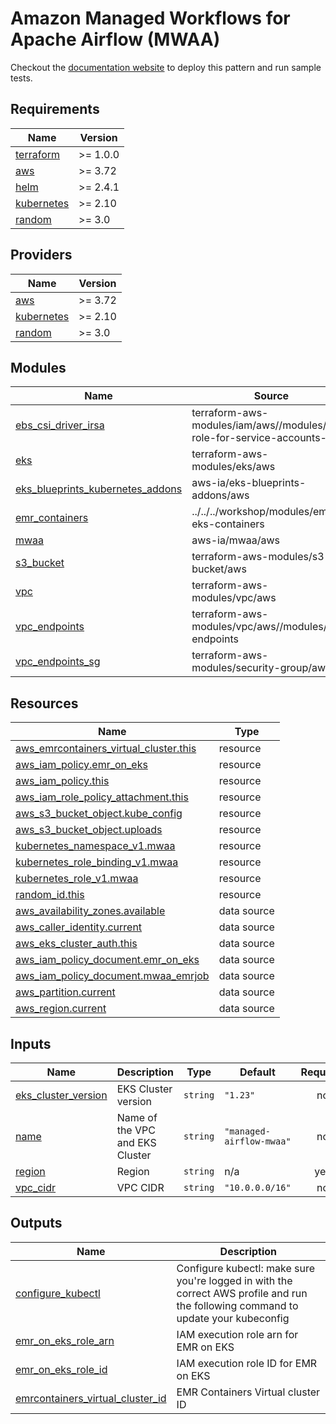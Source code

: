 # Amazon Managed Workflows for Apache Airflow (MWAA)
Checkout the [documentation website](https://awslabs.github.io/data-on-eks/docs/blueprints/job-schedulers/aws-managed-airflow) to deploy this pattern and run sample tests.

<!-- BEGINNING OF PRE-COMMIT-TERRAFORM DOCS HOOK -->
## Requirements

| Name | Version |
|------|---------|
| <a name="requirement_terraform"></a> [terraform](#requirement\_terraform) | >= 1.0.0 |
| <a name="requirement_aws"></a> [aws](#requirement\_aws) | >= 3.72 |
| <a name="requirement_helm"></a> [helm](#requirement\_helm) | >= 2.4.1 |
| <a name="requirement_kubernetes"></a> [kubernetes](#requirement\_kubernetes) | >= 2.10 |
| <a name="requirement_random"></a> [random](#requirement\_random) | >= 3.0 |

## Providers

| Name | Version |
|------|---------|
| <a name="provider_aws"></a> [aws](#provider\_aws) | >= 3.72 |
| <a name="provider_kubernetes"></a> [kubernetes](#provider\_kubernetes) | >= 2.10 |
| <a name="provider_random"></a> [random](#provider\_random) | >= 3.0 |

## Modules

| Name | Source | Version |
|------|--------|---------|
| <a name="module_ebs_csi_driver_irsa"></a> [ebs\_csi\_driver\_irsa](#module\_ebs\_csi\_driver\_irsa) | terraform-aws-modules/iam/aws//modules/iam-role-for-service-accounts-eks | ~> 5.14 |
| <a name="module_eks"></a> [eks](#module\_eks) | terraform-aws-modules/eks/aws | ~> 19.13 |
| <a name="module_eks_blueprints_kubernetes_addons"></a> [eks\_blueprints\_kubernetes\_addons](#module\_eks\_blueprints\_kubernetes\_addons) | aws-ia/eks-blueprints-addons/aws | v1.0.0 |
| <a name="module_emr_containers"></a> [emr\_containers](#module\_emr\_containers) | ../../../workshop/modules/emr-eks-containers | n/a |
| <a name="module_mwaa"></a> [mwaa](#module\_mwaa) | aws-ia/mwaa/aws | 0.0.2 |
| <a name="module_s3_bucket"></a> [s3\_bucket](#module\_s3\_bucket) | terraform-aws-modules/s3-bucket/aws | ~> 3.0 |
| <a name="module_vpc"></a> [vpc](#module\_vpc) | terraform-aws-modules/vpc/aws | ~> 5.0 |
| <a name="module_vpc_endpoints"></a> [vpc\_endpoints](#module\_vpc\_endpoints) | terraform-aws-modules/vpc/aws//modules/vpc-endpoints | ~> 5.0 |
| <a name="module_vpc_endpoints_sg"></a> [vpc\_endpoints\_sg](#module\_vpc\_endpoints\_sg) | terraform-aws-modules/security-group/aws | ~> 5.0 |

## Resources

| Name | Type |
|------|------|
| [aws_emrcontainers_virtual_cluster.this](https://registry.terraform.io/providers/hashicorp/aws/latest/docs/resources/emrcontainers_virtual_cluster) | resource |
| [aws_iam_policy.emr_on_eks](https://registry.terraform.io/providers/hashicorp/aws/latest/docs/resources/iam_policy) | resource |
| [aws_iam_policy.this](https://registry.terraform.io/providers/hashicorp/aws/latest/docs/resources/iam_policy) | resource |
| [aws_iam_role_policy_attachment.this](https://registry.terraform.io/providers/hashicorp/aws/latest/docs/resources/iam_role_policy_attachment) | resource |
| [aws_s3_bucket_object.kube_config](https://registry.terraform.io/providers/hashicorp/aws/latest/docs/resources/s3_bucket_object) | resource |
| [aws_s3_bucket_object.uploads](https://registry.terraform.io/providers/hashicorp/aws/latest/docs/resources/s3_bucket_object) | resource |
| [kubernetes_namespace_v1.mwaa](https://registry.terraform.io/providers/hashicorp/kubernetes/latest/docs/resources/namespace_v1) | resource |
| [kubernetes_role_binding_v1.mwaa](https://registry.terraform.io/providers/hashicorp/kubernetes/latest/docs/resources/role_binding_v1) | resource |
| [kubernetes_role_v1.mwaa](https://registry.terraform.io/providers/hashicorp/kubernetes/latest/docs/resources/role_v1) | resource |
| [random_id.this](https://registry.terraform.io/providers/hashicorp/random/latest/docs/resources/id) | resource |
| [aws_availability_zones.available](https://registry.terraform.io/providers/hashicorp/aws/latest/docs/data-sources/availability_zones) | data source |
| [aws_caller_identity.current](https://registry.terraform.io/providers/hashicorp/aws/latest/docs/data-sources/caller_identity) | data source |
| [aws_eks_cluster_auth.this](https://registry.terraform.io/providers/hashicorp/aws/latest/docs/data-sources/eks_cluster_auth) | data source |
| [aws_iam_policy_document.emr_on_eks](https://registry.terraform.io/providers/hashicorp/aws/latest/docs/data-sources/iam_policy_document) | data source |
| [aws_iam_policy_document.mwaa_emrjob](https://registry.terraform.io/providers/hashicorp/aws/latest/docs/data-sources/iam_policy_document) | data source |
| [aws_partition.current](https://registry.terraform.io/providers/hashicorp/aws/latest/docs/data-sources/partition) | data source |
| [aws_region.current](https://registry.terraform.io/providers/hashicorp/aws/latest/docs/data-sources/region) | data source |

## Inputs

| Name | Description | Type | Default | Required |
|------|-------------|------|---------|:--------:|
| <a name="input_eks_cluster_version"></a> [eks\_cluster\_version](#input\_eks\_cluster\_version) | EKS Cluster version | `string` | `"1.23"` | no |
| <a name="input_name"></a> [name](#input\_name) | Name of the VPC and EKS Cluster | `string` | `"managed-airflow-mwaa"` | no |
| <a name="input_region"></a> [region](#input\_region) | Region | `string` | n/a | yes |
| <a name="input_vpc_cidr"></a> [vpc\_cidr](#input\_vpc\_cidr) | VPC CIDR | `string` | `"10.0.0.0/16"` | no |

## Outputs

| Name | Description |
|------|-------------|
| <a name="output_configure_kubectl"></a> [configure\_kubectl](#output\_configure\_kubectl) | Configure kubectl: make sure you're logged in with the correct AWS profile and run the following command to update your kubeconfig |
| <a name="output_emr_on_eks_role_arn"></a> [emr\_on\_eks\_role\_arn](#output\_emr\_on\_eks\_role\_arn) | IAM execution role arn for EMR on EKS |
| <a name="output_emr_on_eks_role_id"></a> [emr\_on\_eks\_role\_id](#output\_emr\_on\_eks\_role\_id) | IAM execution role ID for EMR on EKS |
| <a name="output_emrcontainers_virtual_cluster_id"></a> [emrcontainers\_virtual\_cluster\_id](#output\_emrcontainers\_virtual\_cluster\_id) | EMR Containers Virtual cluster ID |
<!-- END OF PRE-COMMIT-TERRAFORM DOCS HOOK -->
